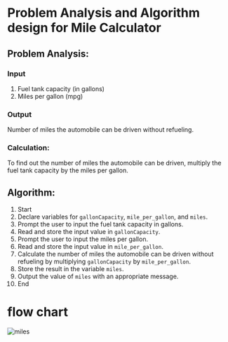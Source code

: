 
# Problem Analysis and Algorithm design for Mile Calculator




## Problem Analysis:
### Input
1. Fuel tank capacity (in gallons)
2. Miles per gallon (mpg)

### Output
Number of miles the automobile can be driven without refueling.

### Calculation: 
  To find out the number of miles the automobile can be driven, multiply the fuel tank capacity by the miles per gallon.


## Algorithm:
1. Start
2. Declare variables for `gallonCapacity`, `mile_per_gallon`, and `miles`.
3. Prompt the user to input the fuel tank capacity in gallons.
4. Read and store the input value in `gallonCapacity`.
5. Prompt the user to input the miles per gallon.
6. Read and store the input value in `mile_per_gallon`.
7. Calculate the number of miles the automobile can be driven without refueling by multiplying `gallonCapacity` by `mile_per_gallon`.
8. Store the result in the variable `miles`.
9. Output the value of `miles` with an appropriate message.
10. End

# flow chart


![miles](https://github.com/user-attachments/assets/0f8c3b12-32b8-4c2c-9a35-74d26bca219a)

